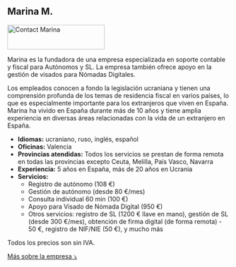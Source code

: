 ## Marina M.

<div class="hs-cta-embed hs-cta-simple-placeholder hs-cta-embed-202426288377"
  style="max-width:100%; max-height:100%; width:220px;height:56px" data-hubspot-wrapper-cta-id="202426288377">
  <a href="https://cta-eu1.hubspot.com/web-interactives/public/v1/track/redirect?encryptedPayload=AVxigLK%2FrjCl2dUh8XHleOFOXE8tXTJQCXTPCwR1HVcPGwyYMp%2B1yHWXNQyLLYlY0kqEXicfwsoNr43vv2aPMzWYsIOH9QQgmt0Jvrq%2BigjeroBoLVs%3D&webInteractiveContentId=202426288377&portalId=145459200" target="_blank" rel="noopener" crossorigin="anonymous">
    <img alt="Contact Marina" loading="lazy" src="https://hubspot-no-cache-eu1-prod.s3.amazonaws.com/cta/default/145459200/interactive-202426288377.png" style="height: 100%; width: 100%; object-fit: fill"
      onerror="this.style.display='none'" />
  </a>
</div>

Marina es la fundadora de una empresa especializada en soporte contable y fiscal para Autónomos y SL. La empresa también
ofrece apoyo en la gestión de visados para Nómadas Digitales.

Los empleados conocen a fondo la legislación ucraniana y tienen una comprensión profunda de los temas de residencia
fiscal en varios países, lo que es especialmente importante para los extranjeros que viven en España. Marina ha vivido en
España durante más de 10 años y tiene amplia experiencia en diversas áreas relacionadas con la vida de un extranjero en
España.

- **Idiomas:** ucraniano, ruso, inglés, español
- **Oficinas:** Valencia
- **Provincias atendidas:** Todos los servicios se prestan de forma remota en todas las provincias excepto Ceuta, Melilla,
  País Vasco, Navarra
- **Experiencia:** 5 años en España, más de 20 años en Ucrania
- **Servicios:**
    - Registro de autónomo (108 €)
    - Gestión de autónomo (desde 80 €/mes)
    - Consulta individual 60 min (100 €)
    - Apoyo para Visado de Nómada Digital (950 €)
    - Otros servicios: registro de SL (1200 € llave en mano), gestión de SL (desde 300 €/mes), obtención de firma digital
      (de forma remota) - 50 €, registro de NIF/NIE (50 €), y mucho más

Todos los precios son sin IVA.

<a href="#" id="detailsLinkMarinaM" onclick="toggleDetailsMarinaM(); return false;">Más sobre la empresa ⤵</a>

<div id="hiddenContentMarinaM" style="display: none; margin-top: 10px;">
<ul>
  <li><strong>Plantilla:</strong> Hasta 5 empleados</li>
  <li><strong>Educación:</strong> 
    <ul>
      <li>Título de educación superior en Economía de Ucrania, homologado en España.</li>
      <li>Máster en Asesoría Fiscal de la Universidad Católica Valencia</li>
      <li>Cursos de contabilidad de la escuela de negocios INEAF:
        <ul>
          <li>"Fiscal, Laboral, Contable y Mercantil"</li>
          <li>"Experto en Impuesto sobre la Renta de las Personas Físicas (IRPF) e Impuesto sobre el Patrimonio"</li>
          <li>"Fiscalidad y Trading de Criptomonedas"</li>
        </ul>
      </li>
    </ul>
  </li>
  <li><strong>Certificado digital:</strong> 
    El gestor presenta informes utilizando el certificado del cliente proporcionado al registrar el autónomo. Se firma un acuerdo separado para el uso de datos personales, y existe un seguro para la protección de datos personales de los clientes.
  </li>
  <li><strong>Responsabilidad:</strong>
    <ul>
      <li>Seguro que cubre daños en caso de error del gestor (MAFRE Responsabilidad Civil Professional Póliza/Spto 0972300000612 / 000 Fecha 29/09/2023)</li>
      <li>Seguro para infracciones de protección de datos (MAFRE Ciber On Autónomos y Pymes Póliza/Spto 0472300000141 / 000 Fecha 29/09/2023)</li>
      <li>Auditoría anual de la empresa y formación de empleados sobre normas de protección de datos de clientes (GESPREFOR S.L.)
        <ul>
          <li>Mantenimiento de documentación para el cumplimiento de las leyes vigentes de protección de datos:</li>
          <li>LEY ORGÁNICA DE PROTECCIÓN DE DATOS Y GARANTÍA DE DERECHOS DIGITALES (LOPD-GDD)</li>
          <li>REGLAMENTO GENERAL DE PROTECCIÓN DE DATOS DE LA UE (RGPD)</li>
          <li>LEY DE SERVICIOS DE LA SOCIEDAD DE LA INFORMACIÓN Y COMERCIO ELECTRÓNICO (LSSI-CE)</li>
        </ul>
      </li>
    </ul>
  </li>
</ul>
</div>

<script>
  function toggleDetailsMarinaM() {
    const content = document.getElementById('hiddenContentMarinaM');
    const link = document.getElementById('detailsLinkMarinaM');
    if (content.style.display === 'none') {
      content.style.display = 'block';
      link.textContent = 'Más sobre la empresa ⤴';
    } else {
      content.style.display = 'none';
      link.textContent = 'Más sobre la empresa ⤵';
    }
  }
</script> 
